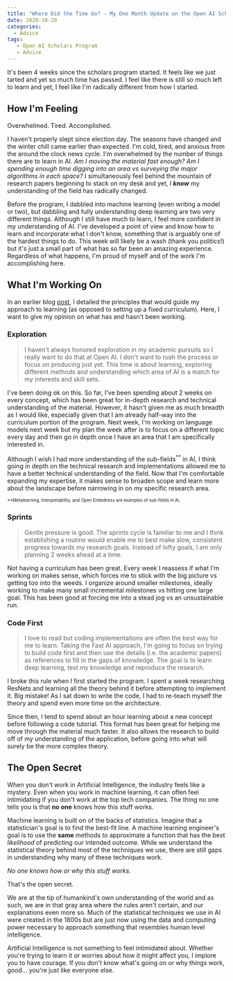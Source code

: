 ```yaml
---
title: "Where Did the Time Go? - My One Month Update on the Open AI Scholars Program"
date: 2020-10-29
categories:
  - Advice
tags:
   - Open AI Scholars Program
   - Advice
---
```


 It's been 4 weeks since the scholars program started. It feels like we just tarted and yet so much time has passed. I feel like there is still so much left to learn and yet, I feel like I'm radically different from how I started.

## How I'm Feeling

Overwhelmed. Tired. Accomplished.

I haven't properly slept since election day. The seasons have changed and the winter chill came earlier than expected. I'm cold, tired, and anxious from the around the clock news cycle. I'm overwhelmed by the number of things there are to learn in AI. *Am I moving the material fast enough? Am I spending enough time digging into an area vs surveying the major algorithms in each space?* I simultaneously feel behind the mountain of research papers beginning to stack on my desk and yet, I ***know*** my understanding of the field has radically changed.

Before the program, I dabbled into machine learning (even writing a model or two), but dabbling and fully understanding deep learning are two very different things. Although I still have much to learn, I feel more confident in my understanding of AI. I've developed a point of view and know how to learn and incorporate what I don't know, something that is arguably one of the hardest things to do. This week will likely be a wash (thank you politics!) but it's just a small part of what has so far been an amazing experience. Regardless of what happens, I'm proud of myself and of the work I'm accomplishing here.

## What I'm Working On

In an earlier blog [post](2020-10-19-principles-to-learn-by.md), I detailed the principles that would guide my approach to learning (as opposed to setting up a fixed curriculum). Here, I want to give my opinion on what has and hasn't been working.

### Exploration

>I haven't always honored exploration in my academic pursuits so I really want to do that at Open AI. I don't want to rush the process or focus on producing just yet. This time is about learning, exploring different methods and understanding which area of AI is a match for my interests and skill sets.

I've been doing ok on this. So far, I've been spending about 2 weeks on every concept, which has been great for in-depth research and technical understanding of the material. However, it hasn't given me as much breadth as I would like, especially given that I am already half-way into the curriculum portion of the program. Next week, I'm working on language models next week but my plan the week after is to focus on a different topic every day and then go in depth once I have an area that I am specifically interested in.

Although I wish I had more understanding of the sub-fields<sup>**</sup> in AI, I think going in depth on the technical research and implementations allowed me to have a better technical understanding of the field. Now that I'm comfortable expanding my expertise, it makes sense to broaden scope and learn more about the landscape before narrowing in on my specific research area.

<sub><sup>**Metalearning, Interpretability, and Open Endedness are examples of sub-fields in AI.</sup></sub>

### Sprints

>Gentle pressure is good. The sprints cycle is familiar to me and I think establishing a routine would enable me to best make slow, consistent progress towards my research goals. Instead of lofty goals, I am only planning 2 weeks ahead at a time.

Not having a curriculum has been great. Every week I reassess if what I'm working on makes sense, which forces me to stick with the big picture vs getting too into the weeds. I organize around smaller milestones, ideally working to make many small incremental milestones vs hitting one large goal. This has been good at forcing me into a stead jog vs an unsustainable run.

### Code First

>I love to read but coding implementations are often the best way for  me to learn. Taking the Fast AI approach, I'm going to focus on trying to build code first and then use the details (i.e. the academic papers) as references to fill in the gaps of knowledge. The goal is to learn deep learning, test my knowledge and reproduce the research.

I broke this rule when I first started the program. I spent a week researching ResNets and learning all the theory behind it before attempting to implement it. Big mistake! As I sat down to write the code, I had to re-teach myself the theory and spend even more time on the architecture.

Since then, I tend to spend about an hour learning about a new concept before following a code tutorial. This format has been great for helping me move through the material much faster. It also allows the research to build off of my understanding of the application, before going into what will surely be the more complex theory.

## The Open Secret

When you don't work in Artificial Intelligence, the industry feels like a mystery. Even when you work in machine learning, it can often feel intimidating if you don't work at the top tech companies. The thing no one tells you is that **no one** knows how this stuff works.

Machine learning is built on of the backs of statistics. Imagine that a statistician's goal is to find the best-fit line. A machine learning engineer's goal is to use the **same** methods to approximate a function that has the best *likelihood* of predicting our intended outcome. While we understand the statistical theory behind most of the techniques we use, there are still gaps in understanding why many of these techniques work.

*No one knows how or why this stuff works.*

That's the open secret.

We are at the tip of humankind's own understanding of the world and as such, we are in that gray area where the rules aren't certain, and our explanations even more so. Much of the statistical techniques we use in AI were created in the 1800s but are just now using the data and computing power necessary to approach something that resembles human level intelligence.

Artificial Intelligence is not something to feel intimidated about. Whether you're trying to learn it or worries about how it might affect you, I implore you to have courage. If you don't know what's going on or why things work, good... you're just like everyone else.
